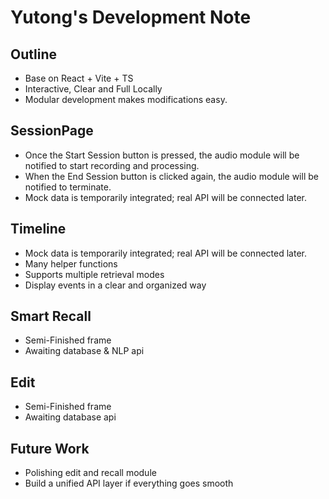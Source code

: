# Yutong's Development Note
## Outline
- Base on React + Vite + TS
- Interactive, Clear and Full Locally
- Modular development makes modifications easy.
## SessionPage
- Once the Start Session button is pressed, the audio module will be notified to start recording and processing.
- When the End Session button is clicked again, the audio module will be notified to terminate.
- Mock data is temporarily integrated; real API will be connected later.
## Timeline
- Mock data is temporarily integrated; real API will be connected later.
- Many helper functions
- Supports multiple retrieval modes
- Display events in a clear and organized way
## Smart Recall
- Semi-Finished frame
- Awaiting database & NLP api
## Edit
- Semi-Finished frame
- Awaiting database api
## Future Work
- Polishing edit and recall module
- Build a unified API layer if everything goes smooth